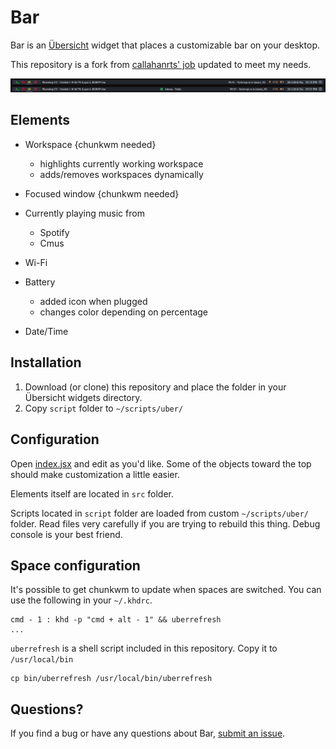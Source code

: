 
# Bar

Bar is an  [Übersicht](https://github.com/felixhageloh/uebersicht) widget
that places a customizable bar on your desktop.

This repository is a fork from [callahanrts' job](https://github.com/callahanrts/bar) updated to meet my needs.

![Spotify](./screenshots/custom.png)

## Elements

- Workspace {chunkwm needed}
  - highlights currently working workspace
  - adds/removes workspaces dynamically 
- Focused window {chunkwm needed}

- Currently playing music from
  - Spotify
  - Cmus

- Wi-Fi
- Battery
  - added icon when plugged
  - changes color depending on percentage 
- Date/Time


## Installation

1. Download (or clone) this repository and place the folder in your Übersicht widgets directory.
2. Copy `script` folder to `~/scripts/uber/`

## Configuration

Open [index.jsx](https://github.com/samurajhais/bar/blob/master/index.coffee)
and edit as you'd like. Some of the objects toward the top should make
customization a little easier.

Elements itself are located in `src` folder.

Scripts located in `script` folder are loaded from custom `~/scripts/uber/` folder. Read files very carefully if you are trying to rebuild this thing. Debug console is your best friend. 

## Space configuration
It's possible to get chunkwm to update when spaces are switched. You can
use the following in your `~/.khdrc`.
```
cmd - 1 : khd -p "cmd + alt - 1" && uberrefresh
...
```
`uberrefresh` is a shell script included in this repository. Copy it to
`/usr/local/bin`
```
cp bin/uberrefresh /usr/local/bin/uberrefresh
```

## Questions?

If you find a bug or have any questions about Bar, [submit an issue](https://github.com/samurajhais/bar/issues/new).

